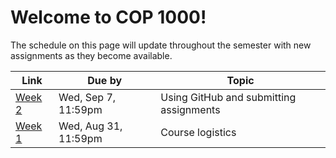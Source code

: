 # Welcome to COP 1000!

The schedule on this page will update throughout the semester with new assignments as they become available.

Link              | Due by                | Topic
---               | ---                   | ---
[Week 2](/week-2) | Wed, Sep 7, 11:59pm   | Using GitHub and submitting assignments
[Week 1](/week-1) | Wed, Aug 31, 11:59pm  | Course logistics
